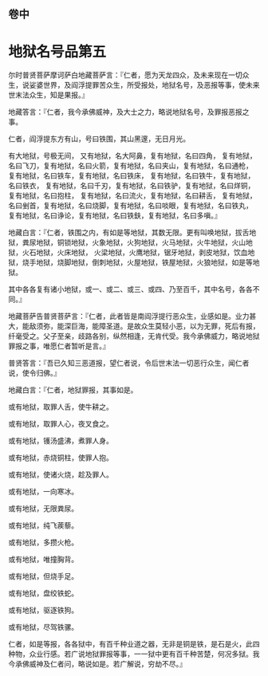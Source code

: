 <hgroup>
  <h2>卷中</h2>
  <h1>地狱名号品第五</h1>
</hgroup>

<p>尔时普贤菩萨摩诃萨白地藏菩萨言：『仁者，愿为天龙四众，及未来现在一切众生，说娑婆世界，及阎浮提罪苦众生，所受报处，地狱名号，及恶报等事，使未来世末法众生，知是果报。』</p>

<p>地藏答言：『仁者，我今承佛威神，及大士之力，略说地狱名号，及罪报恶报之事。</p>

<p>仁者，阎浮提东方有山，号曰铁围，其山黑邃，无日月光。</p>

<p>有大地狱，号极无间， 又有地狱，名大阿鼻，复有地狱，名曰四角， 复有地狱，名曰飞刀，复有地狱，名曰火箭，复有地狱，名曰夹山，复有地狱，名曰通枪， 复有地狱，名曰铁车，复有地狱，名曰铁床， 复有地狱，名曰铁牛，复有地狱，名曰铁衣， 复有地狱，名曰千刃，复有地狱，名曰铁驴，复有地狱，名曰烊铜，复有地狱，名曰抱柱， 复有地狱，名曰流火，复有地狱，名曰耕舌， 复有地狱，名曰剉首，复有地狱，名曰烧脚，复有地狱，名曰啖眼，复有地狱，名曰铁丸， 复有地狱，名曰诤论，复有地狱，名曰铁鈇，复有地狱，名曰多嗔。』</p>

<p>地藏白言：『仁者，铁围之内，有如是等地狱，其数无限。更有叫唤地狱，拔舌地狱，粪尿地狱，铜锁地狱，火象地狱，火狗地狱，火马地狱，火牛地狱，火山地狱，火石地狱，火床地狱， 火梁地狱，火鹰地狱，锯牙地狱，剥皮地狱，饮血地狱，烧手地狱，烧脚地狱，倒刺地狱，火屋地狱，铁屋地狱，火狼地狱，如是等地狱。</p>

<p>其中各各复有诸小地狱，或一、或二、或三、或四、乃至百千，其中名号，各各不同。』</p>

<p>地藏菩萨告普贤菩萨言：『仁者，此者皆是南阎浮提行恶众生，业感如是。业力甚大，能敌须弥，能深巨海，能障圣道。是故众生莫轻小恶，以为无罪，死后有报，纤毫受之。父子至亲，歧路各别，纵然相逢，无肯代受。我今承佛威力，略说地狱罪报之事，唯愿仁者暂听是言。』</p>

<p>普贤答言：『吾已久知三恶道报，望仁者说，令后世末法一切恶行众生，闻仁者说，使令归佛。』</p>

<p>地藏白言：『仁者，地狱罪报，其事如是。</p>

<div class="inline-paragraph">
<p>或有地狱，取罪人舌，使牛耕之。</p>

<p>或有地狱，取罪人心，夜叉食之。</p>

<p>或有地狱，镬汤盛沸，煮罪人身。</p>

<p>或有地狱，赤烧铜柱，使罪人抱。</p>

<p>或有地狱，使诸火烧，趁及罪人。</p>

<p>或有地狱，一向寒冰。</p>

<p>或有地狱，无限粪尿。</p>

<p>或有地狱，纯飞蒺藜。</p>

<p>或有地狱，多攒火枪。</p>

<p>或有地狱，唯撞胸背。</p>

<p>或有地狱，但烧手足。</p>

<p>或有地狱，盘绞铁蛇。</p>

<p>或有地狱，驱逐铁狗。</p>

<p>或有地狱，尽驾铁骡。</p>

</div>

<p>仁者，如是等报，各各狱中，有百千种业道之器，无非是铜是铁，是石是火，此四种物，众业行感。若广说地狱罪报等事，一一狱中更有百千种苦楚，何况多狱。我今承佛威神及仁者问，略说如是。若广解说，穷劫不尽。』</p>